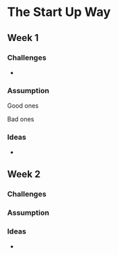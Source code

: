 # The Start Up Way 

## Week 1 

### Challenges 
- 

### Assumption 

Good ones 

Bad ones 

### Ideas  
- 

## Week 2 

### Challenges 

### Assumption 

### Ideas  
- 
